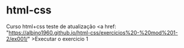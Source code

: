 # html-css
 Curso html+css
 teste de atualização
 <a href: "https://albino1960.github.io/html-css/exercicios%20-%20mod%201-2/ex001/" >Executar o exercicio 1 </a>
 

